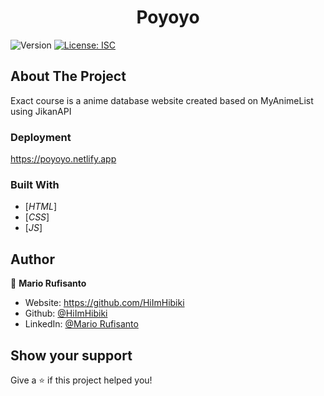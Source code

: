 <h1 align="center">Poyoyo</h1>
<p>
  <img alt="Version" src="https://img.shields.io/badge/version-1.0.0-blue.svg?cacheSeconds=2592000" />
  <a href="#" target="_blank">
    <img alt="License: ISC" src="https://img.shields.io/badge/License-ISC-yellow.svg" />
  </a>
</p>

## About The Project

Exact course is a anime database website created based on MyAnimeList using JikanAPI

### Deployment

https://poyoyo.netlify.app

### Built With

- [*HTML*]
- [*CSS*]
- [*JS*]

## Author

👤 **Mario Rufisanto**

- Website: https://github.com/HiImHibiki
- Github: [@HiImHibiki](https://github.com/HiImHibiki)
- LinkedIn: [@Mario Rufisanto](https://www.linkedin.com/in/mario-rufisanto-a8817a202/)

## Show your support

Give a ⭐️ if this project helped you!
